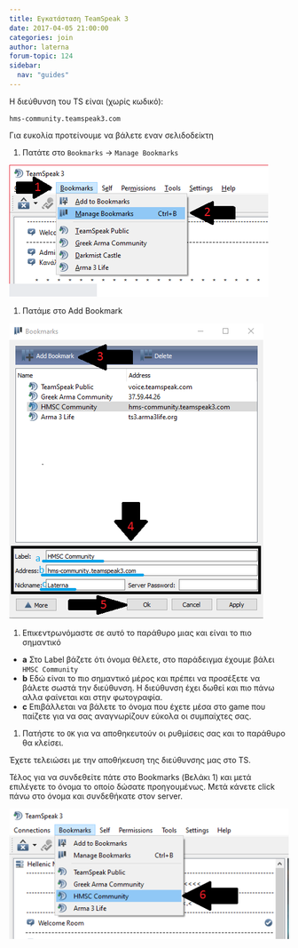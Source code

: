 ```yaml
---
title: Εγκατάσταση TeamSpeak 3
date: 2017-04-05 21:00:00
categories: join
author: laterna
forum-topic: 124
sidebar:
  nav: "guides"
---
```


Η διεύθυνση του TS είναι (χωρίς κωδικό):

```
hms-community.teamspeak3.com
```

Για ευκολία προτείνουμε να βάλετε εναν σελιδοδείκτη


1. Πατάτε στο `Bookmarks` &rarr; `Manage Bookmarks`
<img src="/assets/img/teamspeak3-setup/step1.png" class="align-center">


1. Πατάμε στο Add Bookmark
<img src="/assets/img/teamspeak3-setup/step2.png" class="align-center">

1. Eπικεντρωνόμαστε σε αυτό το παράθυρο μιας και είναι το πιο σημαντικό
  * **a** Στο Label βάζετε ότι όνομα θέλετε, στο παράδειγμα έχουμε βάλει `HMSC Community`
  * **b** Εδώ είναι το πιο σημαντικό μέρος και πρέπει να προσέξετε να βάλετε σωστά την διεύθυνση. Η διεύθυνση έχει δωθεί και πιο πάνω αλλα φαίνεται και στην φωτογραφία.
  * **c** Επιβάλλεται να βάλετε το όνομα που έχετε μέσα στο game που παίζετε για να σας αναγνωρίζουν εύκολα οι συμπαίχτες σας.
1. Πατήστε το `ΟΚ` για να αποθηκευτούν οι ρυθμίσεις σας και το παράθυρο θα κλείσει.


Έχετε τελειώσει με την αποθήκευση της διεύθυνσης μας στο TS.

Τέλος για να συνδεθείτε πάτε στο Bookmarks (Βελάκι 1) και μετά επιλέγετε το όνομα το οποίο δώσατε προηγουμένως. Μετά κάνετε click πάνω στο όνομα και συνδεθήκατε στον server.

<img src="/assets/img/teamspeak3-setup/step3.png" class="align-center">
